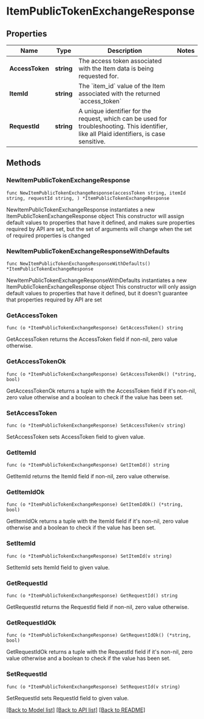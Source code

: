 # ItemPublicTokenExchangeResponse

## Properties

Name | Type | Description | Notes
------------ | ------------- | ------------- | -------------
**AccessToken** | **string** | The access token associated with the Item data is being requested for. | 
**ItemId** | **string** | The &#x60;item_id&#x60; value of the Item associated with the returned &#x60;access_token&#x60; | 
**RequestId** | **string** | A unique identifier for the request, which can be used for troubleshooting. This identifier, like all Plaid identifiers, is case sensitive. | 

## Methods

### NewItemPublicTokenExchangeResponse

`func NewItemPublicTokenExchangeResponse(accessToken string, itemId string, requestId string, ) *ItemPublicTokenExchangeResponse`

NewItemPublicTokenExchangeResponse instantiates a new ItemPublicTokenExchangeResponse object
This constructor will assign default values to properties that have it defined,
and makes sure properties required by API are set, but the set of arguments
will change when the set of required properties is changed

### NewItemPublicTokenExchangeResponseWithDefaults

`func NewItemPublicTokenExchangeResponseWithDefaults() *ItemPublicTokenExchangeResponse`

NewItemPublicTokenExchangeResponseWithDefaults instantiates a new ItemPublicTokenExchangeResponse object
This constructor will only assign default values to properties that have it defined,
but it doesn't guarantee that properties required by API are set

### GetAccessToken

`func (o *ItemPublicTokenExchangeResponse) GetAccessToken() string`

GetAccessToken returns the AccessToken field if non-nil, zero value otherwise.

### GetAccessTokenOk

`func (o *ItemPublicTokenExchangeResponse) GetAccessTokenOk() (*string, bool)`

GetAccessTokenOk returns a tuple with the AccessToken field if it's non-nil, zero value otherwise
and a boolean to check if the value has been set.

### SetAccessToken

`func (o *ItemPublicTokenExchangeResponse) SetAccessToken(v string)`

SetAccessToken sets AccessToken field to given value.


### GetItemId

`func (o *ItemPublicTokenExchangeResponse) GetItemId() string`

GetItemId returns the ItemId field if non-nil, zero value otherwise.

### GetItemIdOk

`func (o *ItemPublicTokenExchangeResponse) GetItemIdOk() (*string, bool)`

GetItemIdOk returns a tuple with the ItemId field if it's non-nil, zero value otherwise
and a boolean to check if the value has been set.

### SetItemId

`func (o *ItemPublicTokenExchangeResponse) SetItemId(v string)`

SetItemId sets ItemId field to given value.


### GetRequestId

`func (o *ItemPublicTokenExchangeResponse) GetRequestId() string`

GetRequestId returns the RequestId field if non-nil, zero value otherwise.

### GetRequestIdOk

`func (o *ItemPublicTokenExchangeResponse) GetRequestIdOk() (*string, bool)`

GetRequestIdOk returns a tuple with the RequestId field if it's non-nil, zero value otherwise
and a boolean to check if the value has been set.

### SetRequestId

`func (o *ItemPublicTokenExchangeResponse) SetRequestId(v string)`

SetRequestId sets RequestId field to given value.



[[Back to Model list]](../README.md#documentation-for-models) [[Back to API list]](../README.md#documentation-for-api-endpoints) [[Back to README]](../README.md)


